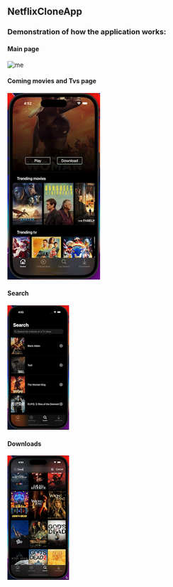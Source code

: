 ## NetflixCloneApp

### Demonstration of how the application works:
#### Main page
![me](gifs/home.gif)

#### Coming movies and Tvs page
![me](gifs/comingsoon.gif)

#### Search
![me](gifs/search.gif)

#### Downloads
![me](gifs/downloads.gif)
